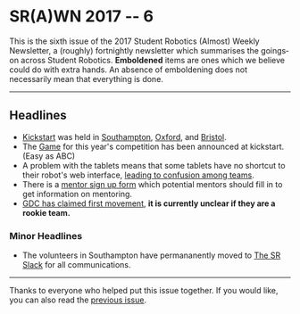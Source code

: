 # SR(A)WN 2017 -- 6

This is the sixth issue of the 2017 Student Robotics (Almost) Weekly Newsletter, a (roughly) fortnightly newsletter which summarises the goings‐on across Student Robotics. **Emboldened** items are ones which we believe could do with extra hands. An absence of emboldening does not necessarily mean that everything is done.

---

## Headlines

* [Kickstart][kickstart] was held in [Southampton][soton-kickstart], [Oxford][oxford-kickstart], and [Bristol][bristol-kickstart].
* The [Game][game] for this year's competition has been announced at kickstart. (Easy as ABC)
* A problem with the tablets means that some tablets have no shortcut to their robot's web interface, [leading to confusion among teams][team-confusion].
* There is a [mentor sign up form][mentor-form] which potential mentors should fill in to get information on mentoring.
* [GDC has claimed first movement][gdc-first-movement], **it is currently unclear if they are a rookie team.**

### Minor Headlines
* The volunteers in Southampton have permananently moved to [The SR Slack][slack-group] for all communications.

---

Thanks to everyone who helped put this issue together. If you would like, you can also read the [previous issue][prev].


[prev]: https://groups.google.com/d/msg/srobo/R0klOD2wW6A/b2_zJtRcAQAJ
[kickstart]: https://www.studentrobotics.org/news/2016-10-06-sr2017-kickstart-dates-announced/
[soton-kickstart]: https://www.studentrobotics.org/events/sr2017/southampton-kickstart/
[oxford-kickstart]: https://www.studentrobotics.org/events/sr2017/oxford-kickstart/
[bristol-kickstart]: https://www.studentrobotics.org/events/sr2017/bristol-kickstart/
[game]: https://studentrobotics.org/docs/resources/2017/rulebook.pdf
[style-guide]: https://srobo.github.io/style/
[slack-group]: https://studentrobotics.slack.com/
[team-confusion]: https://www.studentrobotics.org/forum/598
[mentor-form]: https://docs.google.com/forms/d/1SxYuUYd_N1_aad55BsQ1NIAZNcHo_Jp6qevUld5Em7g/viewform?edit_requested=true#start=invite
[gdc-first-movement]: https://www.studentrobotics.org/forum/611
